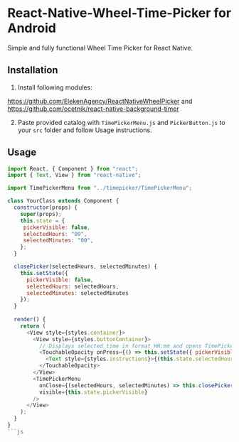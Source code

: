 # React-Native-Wheel-Time-Picker for Android

Simple and fully functional Wheel Time Picker for React Native. 

## Installation 

1. Install following modules:

https://github.com/ElekenAgency/ReactNativeWheelPicker and https://github.com/ocetnik/react-native-background-timer

2. Paste provided catalog with `TimePickerMenu.js` and `PickerButton.js` to your `src` folder and follow Usage instructions.

## Usage
```js
import React, { Component } from "react";
import { Text, View } from "react-native";

import TimePickerMenu from "../timepicker/TimePickerMenu";

class YourClass extends Component {
  constructor(props) {
    super(props);
    this.state = {
     pickerVisible: false,
     selectedHours: "09",
     selectedMinutes: "00",
    };
  }

  closePicker(selectedHours, selectedMinutes) {
    this.setState({
      pickerVisible: false,
      selectedHours: selectedHours,
      selectedMinutes: selectedMinutes
    });
  }
  
  render() {
    return (
      <View style={styles.container}>
        <View style={styles.buttonContainer}>
          // Displays selected time in format HH:mm and opens TimePicker
          <TouchableOpacity onPress={() => this.setState({ pickerVisible: true })}>
            <Text style={styles.instructions}>{(this.state.selectedHours) + ":" + (this.state.selectedMinutes)}</Text>
          </TouchableOpacity>
        </View>
        <TimePickerMenu
          onClose={(selectedHours, selectedMinutes) => this.closePicker(selectedHours, selectedMinutes)}
          visible={this.state.pickerVisible}
        />
      </View>
    );
  }
}
```js
